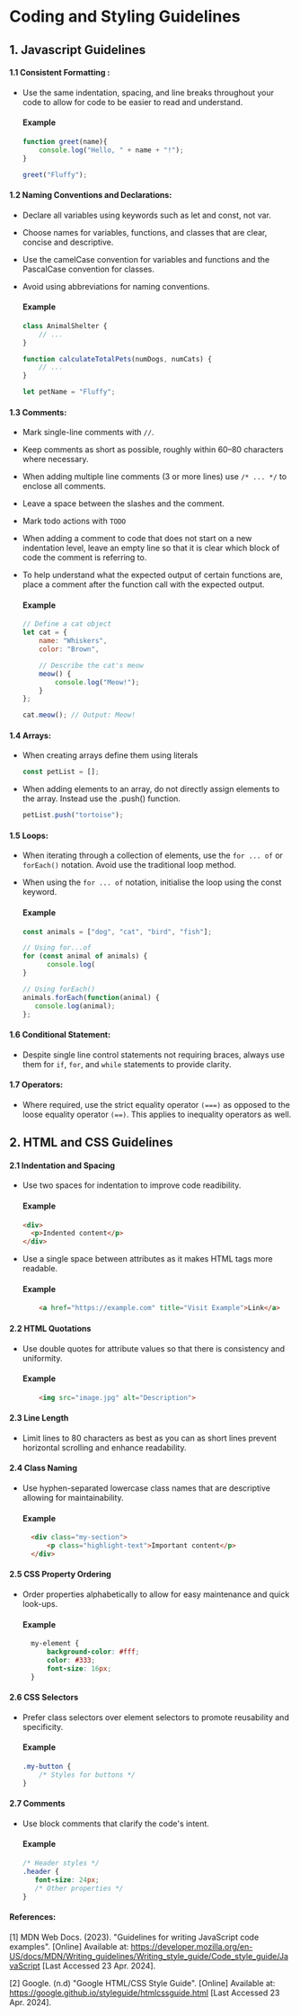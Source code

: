 # Coding and Styling Guidelines 

## 1. Javascript Guidelines

#### 1.1 Consistent Formatting :
- Use the same indentation, spacing, and line breaks throughout your code to allow for code to be easier to read and understand.
	
    #### Example 
	```javascript
    function greet(name){
        console.log("Hello, " + name + "!");
    }

    greet("Fluffy");
	```

#### 1.2 Naming Conventions and Declarations:
- Declare all variables using keywords such as let and const, not var.
- Choose names for variables, functions, and classes that are clear, concise and descriptive.
- Use the camelCase convention for variables and functions and the PascalCase convention for classes.
- Avoid using abbreviations for naming conventions. 
    #### Example
    
    ```javascript
    class AnimalShelter {
        // ...
    }

    function calculateTotalPets(numDogs, numCats) { 
        // ...
    }

    let petName = "Fluffy";
    ```


#### 1.3 Comments: 
- Mark single-line comments with `//`.
- Keep comments as short as possible, roughly within 60–80 characters where necessary. 
- When adding multiple line comments (3 or more lines) use  `/* ... */` to enclose all comments.
- Leave a space between the slashes and the comment.
- Mark todo actions with `TODO`
- When adding a comment to code that does not start on a new indentation level, leave an empty line so that it is clear which block of code the comment is referring to.
- To help understand what the expected output of certain functions are, place a comment after the function call with the expected output.
    
    #### Example
    ```javascript
	// Define a cat object
    let cat = {
  	    name: "Whiskers",
  	    color: "Brown",

  	    // Describe the cat's meow
  	    meow() {
            console.log("Meow!");
  	    }
	};

	cat.meow(); // Output: Meow!
	```
#### 1.4 Arrays:
- When creating arrays define them using literals
	``` javascript	
    const petList = [];
    ```
- When adding elements to an array, do not directly assign elements to the array. Instead use the .push() function.
		
     ```javascript
    petList.push("tortoise");
    ```
#### 1.5 Loops:
- When iterating through a collection of elements, use the `for ... of` or `forEach()` notation. Avoid use the traditional loop method. 
- When using the `for ... of` notation, initialise the loop using the const keyword.

    #### Example
     ```javascript
	const animals = ["dog", "cat", "bird", "fish"];
	
    // Using for...of
    for (const animal of animals) {
  	       console.log(
  	}  
  
	// Using forEach()
	animals.forEach(function(animal) {
  		console.log(animal);
	};
	```



#### 1.6 Conditional Statement:
- Despite single line control statements not requiring braces, always use them for `if`, `for`, and `while` statements to provide clarity.

#### 1.7 Operators:
- Where required, use the strict equality operator `(===)` as opposed to the loose equality operator `(==)`. This applies to inequality operators as well.



## 2. HTML and CSS Guidelines

#### 2.1 Indentation and Spacing
- Use two spaces for indentation to improve code readibility.
    #### Example
    ```HTML
    <div>
      <p>Indented content</p>
    </div>
    ```
    
- Use a single space between attributes as it makes HTML tags more readable.
    #### Example
    ```HTML
        <a href="https://example.com" title="Visit Example">Link</a>
    ```

#### 2.2 HTML Quotations
- Use double quotes for attribute values so that there is consistency and uniformity.
    #### Example
    ```HTML
        <img src="image.jpg" alt="Description">
    ```

#### 2.3 Line Length 
- Limit lines to 80 characters as best as you can  as short lines prevent horizontal scrolling and enhance readability.

#### 2.4 Class Naming
- Use hyphen-separated lowercase class names that are descriptive allowing for maintainability.
   #### Example
  ```HTML
    <div class="my-section">
        <p class="highlight-text">Important content</p>
    </div>
    ```

#### 2.5 CSS Property Ordering 
- Order properties alphabetically to allow for easy maintenance and quick look-ups.
    #### Example
  ```CSS
    my-element {
        background-color: #fff;
        color: #333;
        font-size: 16px;
    }
    ```
#### 2.6 CSS Selectors
- Prefer class selectors over element selectors to promote reusability and specificity.
    #### Example
    ``` CSS
    .my-button {
        /* Styles for buttons */
    }
    ```

#### 2.7 Comments
- Use block comments that clarify the code's intent.
     #### Example
     ```CSS
    /* Header styles */
    .header {
        font-size: 24px;
        /* Other properties */
    }
    ```

#### References:

[1] MDN Web Docs. (2023). "Guidelines for writing JavaScript code examples". [Online] Available at: https://developer.mozilla.org/en-US/docs/MDN/Writing_guidelines/Writing_style_guide/Code_style_guide/JavaScript [Last Accessed 23 Apr. 2024].

[2] Google. (n.d) "Google HTML/CSS Style Guide". [Online] Available at: https://google.github.io/styleguide/htmlcssguide.html [Last Accessed 23 Apr. 2024].

‌